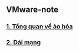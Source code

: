 ## VMware-note
### [1. Tổng quan về ảo hóa](https://github.com/toan207/VMware-note/blob/master/docs/aohoadn.md)
### [2. Dải mạng](https://github.com/toan207/VMware-note/blob/master/docs/daimang.md)
